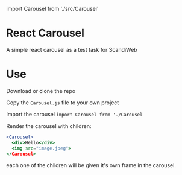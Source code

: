 import Carousel from './src/Carousel'

# React Carousel
 A simple react carousel as a test task for ScandiWeb

# Use
 Download or clone the repo
 
 Copy the `Carousel.js` file to your own project
 
 Import the carousel
 `import Carousel from './Carousel`
 
 Render the carousel with children:
 
 ```jsx
 <Carousel>
   <div>Hello</div>
   <img src="image.jpeg">
 </Carousel>
 ```
 each one of the children will be given it's own frame in the carousel.
